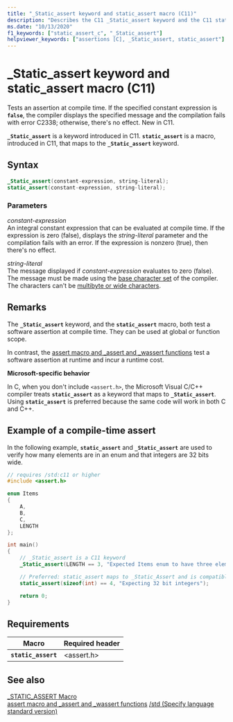 ```yaml
---
title: "_Static_assert keyword and static_assert macro (C11)"
description: "Describes the C11 _Static_assert keyword and the C11 static_assert macro."
ms.date: "10/13/2020"
f1_keywords: ["static_assert_c", "_Static_assert"]
helpviewer_keywords: ["assertions [C], _Static_assert, static_assert"]
---
```


# _Static_assert keyword and static_assert macro (C11)

Tests an assertion at compile time. If the specified constant expression is **`false`**, the compiler displays the specified message and the compilation fails with error C2338; otherwise, there's no effect. New in C11.

**`_Static_assert`** is a keyword introduced in C11.
**`static_assert`** is a macro, introduced in C11, that maps to the **`_Static_assert`** keyword.

## Syntax

```C
_Static_assert(constant-expression, string-literal);
static_assert(constant-expression, string-literal);
```

### Parameters

*constant-expression*\
An integral constant expression that can be evaluated at compile time. If the expression is zero (false), displays the *string-literal* parameter and the compilation fails with an error. If the expression is nonzero (true), then there's no effect.

*string-literal*\
The message displayed if *constant-expression* evaluates to zero (false). The message must be made using the [base character set](../c-language/ascii-character-set.md) of the compiler. The characters can't be [multibyte or wide characters](../c-language/multibyte-and-wide-characters.md).

## Remarks

The **`_Static_assert`** keyword, and the **`static_assert`** macro, both test a software assertion at compile time. They can be used at global or function scope.

In contrast, the [assert macro and _assert and _wassert functions](../c-runtime-library/reference/assert-macro-assert-wassert.md) test a software assertion at runtime and incur a runtime cost.

**Microsoft-specific behavior**

In C, when you don't include `<assert.h>`, the Microsoft Visual C/C++ compiler treats **`static_assert`** as a keyword that maps to **`_Static_assert`**. Using **`static_assert`** is preferred because the same code will work in both C and C++.

## Example of a compile-time assert

In the following example, **`static_assert`** and **`_Static_assert`** are used to verify how many elements are in an enum and that integers are 32 bits wide.

```C
// requires /std:c11 or higher
#include <assert.h>

enum Items
{
    A,
    B,
    C,
    LENGTH
};

int main()
{
    // _Static_assert is a C11 keyword
    _Static_assert(LENGTH == 3, "Expected Items enum to have three elements");

    // Preferred: static_assert maps to _Static_Assert and is compatible with C++
    static_assert(sizeof(int) == 4, "Expecting 32 bit integers"); 

    return 0;
}
```

## Requirements

|Macro|Required header|
|-------------|---------------------|
|**`static_assert`**|\<assert.h>|

## See also

[_STATIC_ASSERT Macro](../c-runtime-library/reference/static-assert-macro.md)\
[assert macro and _assert and _wassert functions](../c-runtime-library/reference/assert-macro-assert-wassert.md)
[/std (Specify language standard version)](../build/reference/std-specify-language-standard-version.md)